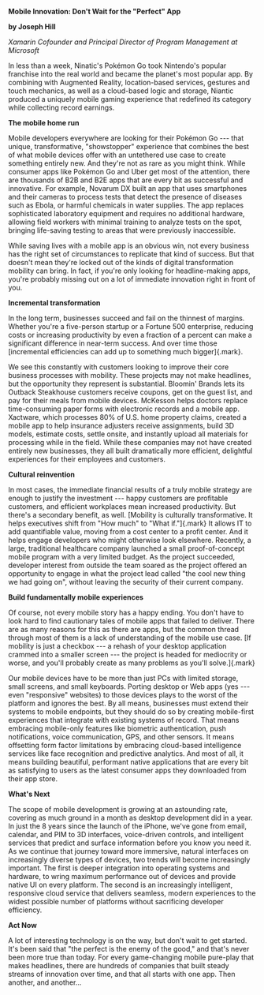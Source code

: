 **Mobile Innovation: Don't Wait for the "Perfect" App**

**by Joseph Hill**

*Xamarin Cofounder and Principal Director of Program Management at
Microsoft*

In less than a week, Ninatic's Pokémon Go took Nintendo's popular
franchise into the real world and became the planet\'s most popular app.
By combining with Augmented Reality, location-based services, gestures
and touch mechanics, as well as a cloud-based logic and storage, Niantic
produced a uniquely mobile gaming experience that redefined its category
while collecting record earnings.

**The mobile home run**

Mobile developers everywhere are looking for their Pokémon Go --- that
unique, transformative, \"showstopper\" experience that combines the
best of what mobile devices offer with an untethered use case to create
something entirely new. And they're not as rare as you might think.
While consumer apps like Pokémon Go and Uber get most of the attention,
there are thousands of B2B and B2E apps that are every bit as successful
and innovative. For example, Novarum DX built an app that uses
smartphones and their cameras to process tests that detect the presence
of diseases such as Ebola, or harmful chemicals in water supplies. The
app replaces sophisticated laboratory equipment and requires no
additional hardware, allowing field workers with minimal training to
analyze tests on the spot, bringing life-saving testing to areas that
were previously inaccessible.

While saving lives with a mobile app is an obvious win, not every
business has the right set of circumstances to replicate that kind of
success. But that doesn\'t mean they\'re locked out of the kinds of
digital transformation mobility can bring. In fact, if you\'re only
looking for headline-making apps, you\'re probably missing out on a lot
of immediate innovation right in front of you.

**Incremental transformation**

In the long term, businesses succeed and fail on the thinnest of
margins. Whether you\'re a five-person startup or a Fortune 500
enterprise, reducing costs or increasing productivity by even a fraction
of a percent can make a significant difference in near-term success. And
over time those [incremental efficiencies can add up to something much
bigger]{.mark}.

We see this constantly with customers looking to improve their core
business processes with mobility. These projects may not make headlines,
but the opportunity they represent is substantial. Bloomin' Brands lets
its Outback Steakhouse customers receive coupons, get on the guest list,
and pay for their meals from mobile devices. McKesson helps doctors
replace time-consuming paper forms with electronic records and a mobile
app. Xactware, which processes 80% of U.S. home property claims, created
a mobile app to help insurance adjusters receive assignments, build 3D
models, estimate costs, settle onsite, and instantly upload all
materials for processing while in the field. While these companies may
not have created entirely new businesses, they all built dramatically
more efficient, delightful experiences for their employees and
customers.

**Cultural reinvention**

In most cases, the immediate financial results of a truly mobile
strategy are enough to justify the investment --- happy customers are
profitable customers, and efficient workplaces mean increased
productivity. But there's a secondary benefit, as well. [Mobility is
culturally transformative. It helps executives shift from "How much" to
"What if."]{.mark} It allows IT to add quantifiable value, moving from a
cost center to a profit center. And it helps engage developers who might
otherwise look elsewhere. Recently, a large, traditional healthcare
company launched a small proof-of-concept mobile program with a very
limited budget. As the project succeeded, developer interest from
outside the team soared as the project offered an opportunity to engage
in what the project lead called "the cool new thing we had going on",
without leaving the security of their current company.

**Build fundamentally mobile experiences**

Of course, not every mobile story has a happy ending. You don't have to
look hard to find cautionary tales of mobile apps that failed to
deliver. There are as many reasons for this as there are apps, but the
common thread through most of them is a lack of understanding of the
mobile use case. [If mobility is just a checkbox --- a rehash of your
desktop application crammed into a smaller screen --- the project is
headed for mediocrity or worse, and you'll probably create as many
problems as you'll solve.]{.mark}

Our mobile devices have to be more than just PCs with limited storage,
small screens, and small keyboards. Porting desktop or Web apps (yes ---
even \"responsive\" websites) to those devices plays to the worst of the
platform and ignores the best. By all means, businesses must extend
their systems to mobile endpoints, but they should do so by creating
mobile-first experiences that integrate with existing systems of record.
That means embracing mobile-only features like biometric authentication,
push notifications, voice communication, GPS, and other sensors. It
means offsetting form factor limitations by embracing cloud-based
intelligence services like face recognition and predictive analytics.
And most of all, it means building beautiful, performant native
applications that are every bit as satisfying to users as the latest
consumer apps they downloaded from their app store.

**What's Next**

The scope of mobile development is growing at an astounding rate,
covering as much ground in a month as desktop development did in a year.
In just the 8 years since the launch of the iPhone, we've gone from
email, calendar, and PIM to 3D interfaces, voice-driven controls, and
intelligent services that predict and surface information before you
know you need it. As we continue that journey toward more immersive,
natural interfaces on increasingly diverse types of devices, two trends
will become increasingly important. The first is deeper integration into
operating systems and hardware, to wring maximum performance out of
devices and provide native UI on every platform. The second is an
increasingly intelligent, responsive cloud service that delivers
seamless, modern experiences to the widest possible number of platforms
without sacrificing developer efficiency.

**Act Now**

A lot of interesting technology is on the way, but don't wait to get
started. It's been said that "the perfect is the enemy of the good," and
that's never been more true than today. For every game-changing mobile
pure-play that makes headlines, there are hundreds of companies that
built steady streams of innovation over time, and that all starts with
one app. Then another, and another...

